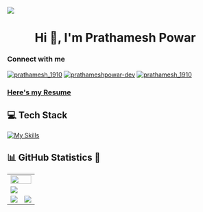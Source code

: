 ![](https://github.com/prathameshpowar1910/prathameshpowar1910/assets/91151201/4ccebf49-647b-4e09-ab89-0d04ff25301b)
<h1 align="center">Hi 👋, I'm Prathamesh Powar</h1>
<h3 align="left">Connect with me</h3>
<p align="left">
<a href="https://twitter.com/prathamesh_1910" target="blank"><img align="center" src="https://img.shields.io/badge/Twitter-1D9BF0.svg?style=for-the-badge&logo=Twitter&logoColor=white" alt="prathamesh_1910" /></a>
<a href="https://www.linkedin.com/in/prathameshpowar-dev/" target="blank"><img align="center" src="https://img.shields.io/badge/LinkedIn-0A66C2.svg?style=for-the-badge&logo=LinkedIn&logoColor=white" alt="prathameshpowar-dev" /></a>
<a href="https://instagram.com/prathamesh_1910" target="blank"><img align="center" src="https://img.shields.io/badge/Instagram-E4405F.svg?style=for-the-badge&logo=Instagram&logoColor=white" alt="prathamesh_1910"/></a>
</p>
<h3 ><a target="_blank" href="https://drive.google.com/file/d/1blDLiROgNVKUkzyowBUm4XbX2JbQLmpj/view?usp=sharing">Here's my Resume</a></h3>

## 💻 Tech Stack

[![My Skills](https://skillicons.dev/icons?i=mongodb,express,react,nodejs,js,ts,jquery,html,css,tailwind,styledcomponents,materialui,mysql,postgres,azure,postman,php,c,python,cpp,java,git,github,linux,figma,bootstrap&theme=dark)](https://skillicons.dev)

## 📊 GitHub Statistics 📃

<table>
  <tr>
    <td colspan = "2"><a href="https://github.com/prathameshpowar1910"><img width=100% src="https://github-profile-trophy.vercel.app/?username=prathameshpowar1910&hide_border=true&count_private=true&column=-1&theme=nord&no-frame=true"></a></td>
  </tr>
	<tr>
		<td colspan = "2"><a href = "https://github.com/prathameshpowar1910"><img src="https://github-readme-activity-graph.vercel.app/graph?username=prathameshpowar1910&bg_color=2e3440&hide_border=true&point=false&line=88c0d0&radius=8&area=true&area_color=88c0d0&title_color=ffffff&color=ffffff"></a></td>
	</tr>
	<tr>
		<td><a href="https://github.com/prathameshpowar1910"><img src="https://github-readme-streak-stats.herokuapp.com/?user=prathameshpowar1910&theme=nord"></a></td>
		<td><a href="https://github.com/prathameshpowar1910"><img src="http://github-profile-summary-cards.vercel.app/api/cards/profile-details?username=prathameshpowar1910&theme=nord_dark"></a></td>
	</tr>
	</table>
